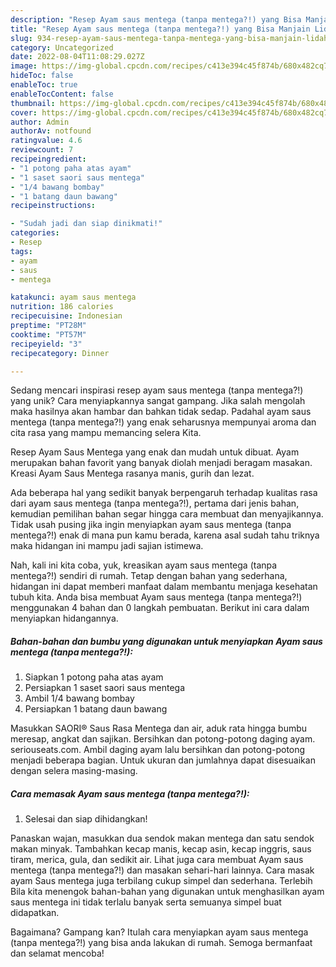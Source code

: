 ```yaml
---
description: "Resep Ayam saus mentega (tanpa mentega?!) yang Bisa Manjain Lidah"
title: "Resep Ayam saus mentega (tanpa mentega?!) yang Bisa Manjain Lidah"
slug: 934-resep-ayam-saus-mentega-tanpa-mentega-yang-bisa-manjain-lidah
category: Uncategorized
date: 2022-08-04T11:08:29.027Z
image: https://img-global.cpcdn.com/recipes/c413e394c45f874b/680x482cq70/ayam-saus-mentega-tanpa-mentega-foto-resep-utama.jpg
hideToc: false
enableToc: true
enableTocContent: false
thumbnail: https://img-global.cpcdn.com/recipes/c413e394c45f874b/680x482cq70/ayam-saus-mentega-tanpa-mentega-foto-resep-utama.jpg
cover: https://img-global.cpcdn.com/recipes/c413e394c45f874b/680x482cq70/ayam-saus-mentega-tanpa-mentega-foto-resep-utama.jpg
author: Admin
authorAv: notfound
ratingvalue: 4.6
reviewcount: 7
recipeingredient:
- "1 potong paha atas ayam"
- "1 saset saori saus mentega"
- "1/4 bawang bombay"
- "1 batang daun bawang"
recipeinstructions:

- "Sudah jadi dan siap dinikmati!"
categories:
- Resep
tags:
- ayam
- saus
- mentega

katakunci: ayam saus mentega 
nutrition: 186 calories
recipecuisine: Indonesian
preptime: "PT28M"
cooktime: "PT57M"
recipeyield: "3"
recipecategory: Dinner

---
```





Sedang mencari inspirasi resep ayam saus mentega (tanpa mentega?!) yang unik? Cara menyiapkannya sangat gampang. Jika salah mengolah maka hasilnya akan hambar dan bahkan tidak sedap. Padahal ayam saus mentega (tanpa mentega?!) yang enak seharusnya mempunyai aroma dan cita rasa yang mampu memancing selera Kita.





Resep Ayam Saus Mentega yang enak dan mudah untuk dibuat. Ayam merupakan bahan favorit yang banyak diolah menjadi beragam masakan. Kreasi Ayam Saus Mentega rasanya manis, gurih dan lezat.

Ada beberapa hal yang sedikit banyak berpengaruh terhadap kualitas rasa dari ayam saus mentega (tanpa mentega?!), pertama dari jenis bahan, kemudian pemilihan bahan segar hingga cara membuat dan menyajikannya. Tidak usah pusing jika ingin menyiapkan ayam saus mentega (tanpa mentega?!) enak di mana pun kamu berada, karena asal sudah tahu triknya maka hidangan ini mampu jadi sajian istimewa.






Nah, kali ini kita coba, yuk, kreasikan ayam saus mentega (tanpa mentega?!) sendiri di rumah. Tetap dengan bahan yang sederhana, hidangan ini dapat memberi manfaat dalam membantu menjaga kesehatan tubuh kita. Anda bisa membuat Ayam saus mentega (tanpa mentega?!) menggunakan 4 bahan dan 0 langkah pembuatan. Berikut ini cara dalam menyiapkan hidangannya.

<!--inarticleads1-->

##### Bahan-bahan dan bumbu yang digunakan untuk menyiapkan Ayam saus mentega (tanpa mentega?!):

1. Siapkan 1 potong paha atas ayam
1. Persiapkan 1 saset saori saus mentega
1. Ambil 1/4 bawang bombay
1. Persiapkan 1 batang daun bawang


Masukkan SAORI® Saus Rasa Mentega dan air, aduk rata hingga bumbu meresap, angkat dan sajikan. Bersihkan dan potong-potong daging ayam. seriouseats.com. Ambil daging ayam lalu bersihkan dan potong-potong menjadi beberapa bagian. Untuk ukuran dan jumlahnya dapat disesuaikan dengan selera masing-masing. 

<!--inarticleads2-->

##### Cara memasak Ayam saus mentega (tanpa mentega?!):


1. Selesai dan siap dihidangkan!

Panaskan wajan, masukkan dua sendok makan mentega dan satu sendok makan minyak. Tambahkan kecap manis, kecap asin, kecap inggris, saus tiram, merica, gula, dan sedikit air. Lihat juga cara membuat Ayam saus mentega (tanpa mentega?!) dan masakan sehari-hari lainnya. Cara masak ayam Saus mentega juga terbilang cukup simpel dan sederhana. Terlebih Bila kita menengok bahan-bahan yang digunakan untuk menghasilkan ayam saus mentega ini tidak terlalu banyak serta semuanya simpel buat didapatkan. 

Bagaimana? Gampang kan? Itulah cara menyiapkan ayam saus mentega (tanpa mentega?!) yang bisa anda lakukan di rumah. Semoga bermanfaat dan selamat mencoba!
